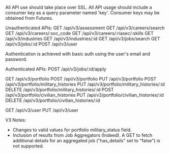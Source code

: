All API use should take place over SSL. All API usage should include a consumer key as a query parameter named 'key'. Consumer keys may be obtained from Futures.

Unauthenticated APIs:
GET /api/v3/assessment
GET /api/v3/careers/search
GET /api/v3/careers/:soc_code
GET /api/v3/careers/:riasec/:skills
GET /api/v3/industries
GET /api/v3/industries/:id
GET /api/v3/jobs/search
GET /api/v3/jobs/:id
POST /api/v3/user

Authentication is achieved with basic auth using the user's email and password.

Authenticated APIs:
POST /api/v3/jobs/:id/apply

GET /api/v3/portfolio
POST /api/v3/portfolio
PUT /api/v3/portfolio
POST /api/v3/portfolio/military_histories
PUT /api/v3/portfolio/military_histories/:id
DELETE /api/v3/portfolio/military_histories/:id
POST /api/v3/portfolio/civilian_histories
PUT /api/v3/portfolio/civilian_histories/:id
DELETE /api/v3/portfolio/civilian_histories/:id

GET /api/v3/user
PUT /api/v3/user


V3 Notes:

* Changes to valid values for portfolio military_status field.
* Inclusion of results from Job Aggregators (Indeed). A GET to fetch additional details for an aggregated job ("has_details" set to "false") is not supported.

